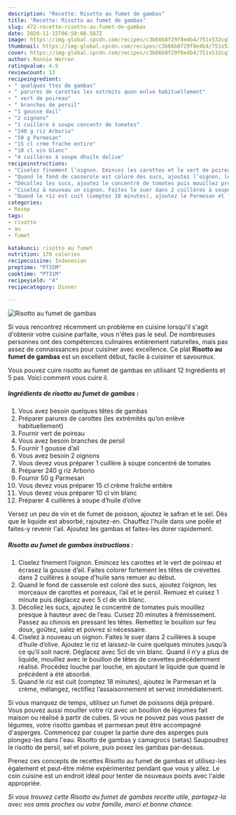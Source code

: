 ```yaml
---
description: "Recette: Risotto au fumet de gambas"
title: "Recette: Risotto au fumet de gambas"
slug: 472-recette-risotto-au-fumet-de-gambas
date: 2020-11-15T06:50:08.587Z
image: https://img-global.cpcdn.com/recipes/c3b66b8f29f8e4b4/751x532cq70/risotto-au-fumet-de-gambas-photo-principale-de-la-recette.jpg
thumbnail: https://img-global.cpcdn.com/recipes/c3b66b8f29f8e4b4/751x532cq70/risotto-au-fumet-de-gambas-photo-principale-de-la-recette.jpg
cover: https://img-global.cpcdn.com/recipes/c3b66b8f29f8e4b4/751x532cq70/risotto-au-fumet-de-gambas-photo-principale-de-la-recette.jpg
author: Ronnie Warren
ratingvalue: 4.9
reviewcount: 13
recipeingredient:
- " quelques ttes de gambas"
- " parures de carottes les extrmits quon enlve habituellement"
- " vert de poireau"
- " branches de persil"
- "1 gousse dail"
- "2 oignons"
- "1 cuillère à soupe concentr de tomates"
- "240 g riz Arborio"
- "50 g Parmesan"
- "15 cl crme frache entire"
- "10 cl vin blanc"
- "4 cuillères à soupe dhuile dolive"
recipeinstructions:
- "Ciselez finement l’oignon. Emincez les carottes et le vert de poireau et écrasez la gousse d’ail. Faites colorer fortement les têtes de crevettes dans 2 cuillères à soupe d’huile sans remuer au début."
- "Quand le fond de casserole est coloré des sucs, ajoutez l’oignon, les morceaux de carottes et poireaux, l’ail et le persil. Remuez et cuisez 1 minute puis déglacez avec 5 cl de vin blanc."
- "Décollez les sucs, ajoutez le concentré de tomates puis mouillez presque à hauteur avec de l’eau. Cuisez 20 minutes à frémissement. Passez au chinois en pressant les têtes. Remettez le bouillon sur feu doux, goûtez, salez et poivrez si nécessaire."
- "Ciselez à nouveau un oignon. Faites le suer dans 2 cuillères à soupe d’huile d’olive. Ajoutez le riz et laissez-le cuire quelques minutes jusqu’à ce qu’il soit nacré. Déglacez avec 5cl de vin blanc. Quand il n’y a plus de liquide, mouillez avec le bouillon de têtes de crevettes précédemment réalisé. Procédez louche par louche, en ajoutant le liquide que quand le précédent a été absorbé."
- "Quand le riz est cuit (comptez 18 minutes), ajoutez le Parmesan et la crème, mélangez, rectifiez l’assaisonnement et servez immédiatement."
categories:
- Resep
tags:
- risotto
- au
- fumet

katakunci: risotto au fumet 
nutrition: 170 calories
recipecuisine: Indonesian
preptime: "PT35M"
cooktime: "PT31M"
recipeyield: "4"
recipecategory: Dinner

---
```



![Risotto au fumet de gambas](https://img-global.cpcdn.com/recipes/c3b66b8f29f8e4b4/751x532cq70/risotto-au-fumet-de-gambas-photo-principale-de-la-recette.jpg)

Si vous rencontrez récemment un problème en cuisine lorsqu'il s'agit d'obtenir votre cuisine parfaite, vous n'êtes pas le seul. De nombreuses personnes ont des compétences culinaires entièrement naturelles, mais pas assez de connaissances pour cuisiner avec excellence. Ce plat <strong> Risotto au fumet de gambas </strong> est un excellent début, facile à cuisiner et savoureux.

<!--inarticleads1-->

Vous pouvez cuire risotto au fumet de gambas en utilisant 12 Ingrédients et 5 pas. Voici comment vous cuire il.

##### Ingrédients de risotto au fumet de gambas :

1. Vous avez besoin  quelques têtes de gambas
1. Préparer  parures de carottes (les extrémités qu’on enlève habituellement)
1. Fournir  vert de poireau
1. Vous avez besoin  branches de persil
1. Fournir 1 gousse d’ail
1. Vous avez besoin 2 oignons
1. Vous devez vous préparer 1 cuillère à soupe concentré de tomates
1. Préparer 240 g riz Arborio
1. Fournir 50 g Parmesan
1. Vous devez vous préparer 15 cl crème fraîche entière
1. Vous devez vous préparer 10 cl vin blanc
1. Préparer 4 cuillères à soupe d’huile d’olive


Versez un peu de vin et de fumet de poisson, ajoutez le safran et le sel. Dès que le liquide est absorbé, rajoutez-en. Chauffez l&#39;huile dans une poêle et faites-y revenir l&#39;ail. Ajoutez les gambas et faites-les dorer rapidement. 

<!--inarticleads2-->

##### Risotto au fumet de gambas instructions :

1. Ciselez finement l’oignon. Emincez les carottes et le vert de poireau et écrasez la gousse d’ail. Faites colorer fortement les têtes de crevettes dans 2 cuillères à soupe d’huile sans remuer au début.
1. Quand le fond de casserole est coloré des sucs, ajoutez l’oignon, les morceaux de carottes et poireaux, l’ail et le persil. Remuez et cuisez 1 minute puis déglacez avec 5 cl de vin blanc.
1. Décollez les sucs, ajoutez le concentré de tomates puis mouillez presque à hauteur avec de l’eau. Cuisez 20 minutes à frémissement. Passez au chinois en pressant les têtes. Remettez le bouillon sur feu doux, goûtez, salez et poivrez si nécessaire.
1. Ciselez à nouveau un oignon. Faites le suer dans 2 cuillères à soupe d’huile d’olive. Ajoutez le riz et laissez-le cuire quelques minutes jusqu’à ce qu’il soit nacré. Déglacez avec 5cl de vin blanc. Quand il n’y a plus de liquide, mouillez avec le bouillon de têtes de crevettes précédemment réalisé. Procédez louche par louche, en ajoutant le liquide que quand le précédent a été absorbé.
1. Quand le riz est cuit (comptez 18 minutes), ajoutez le Parmesan et la crème, mélangez, rectifiez l’assaisonnement et servez immédiatement.


Si vous manquez de temps, utilisez un fumet de poissons déjà préparé. Vous pouvez aussi mouiller votre riz avec un bouillon de légumes fait maison ou réalisé à partir de cubes. Si vous ne pouvez pas vous passer de légumes, votre risotto gambas et parmesan peut être accompagné d&#39;asperges. Commencez par couper la partie dure des asperges puis plongez-les dans l&#39;eau. Risotto de gambas y camagrocs (setas) Saupoudrez le risotto de persil, sel et poivre, puis posez les gambas par-dessus. 

<!--inarticleads1-->

<p>
Prenez ces concepts de recettes Risotto au fumet de gambas et utilisez-les également et peut-être même expérimentez pendant que vous y allez. Le coin cuisine est un endroit idéal pour tenter de nouveaux points avec l'aide appropriée.
</p>

<p>
<i>Si vous trouvez cette Risotto au fumet de gambas recette utile, partagez-la avec vos amis proches ou votre famille, merci et bonne chance.</i>
</p>
